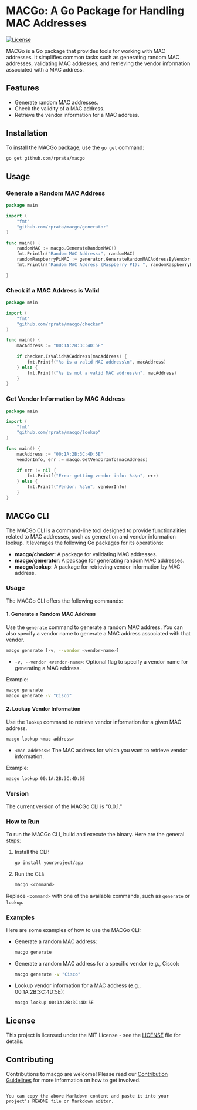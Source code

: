 # MACGo: A Go Package for Handling MAC Addresses

[![License](https://img.shields.io/badge/license-MIT-blue.svg)](https://opensource.org/licenses/MIT)

MACGo is a Go package that provides tools for working with MAC addresses. It simplifies common tasks such as generating random MAC addresses, validating MAC addresses, and retrieving the vendor information associated with a MAC address.

## Features

- Generate random MAC addresses.
- Check the validity of a MAC address.
- Retrieve the vendor information for a MAC address.

## Installation

To install the MACGo package, use the `go get` command:

```bash
go get github.com/rprata/macgo
```

## Usage

### Generate a Random MAC Address

```go
package main

import (
    "fmt"
    "github.com/rprata/macgo/generator"
)

func main() {
    randomMAC := macgo.GenerateRandomMAC()
    fmt.Println("Random MAC Address:", randomMAC)
    randomRaspberryPiMAC := generator.GenerateRandomMACAddressByVendor("raspberry")
    fmt.Println("Random MAC Address (Raspberry PI): ", randomRaspberryPiMAC)

}
```

### Check if a MAC Address is Valid

```go
package main

import (
    "fmt"
    "github.com/rprata/macgo/checker"
)

func main() {
    macAddress := "00:1A:2B:3C:4D:5E"
    
    if checker.IsValidMACAddress(macAddress) {
        fmt.Printf("%s is a valid MAC address\n", macAddress)
    } else {
        fmt.Printf("%s is not a valid MAC address\n", macAddress)
    }
}
```

### Get Vendor Information by MAC Address

```go
package main

import (
    "fmt"
    "github.com/rprata/macgo/lookup"
)

func main() {
    macAddress := "00:1A:2B:3C:4D:5E"
    vendorInfo, err := macgo.GetVendorInfo(macAddress)
    
    if err != nil {
        fmt.Printf("Error getting vendor info: %s\n", err)
    } else {
        fmt.Printf("Vendor: %s\n", vendorInfo)
    }
}
```

## MACGo CLI

The MACGo CLI is a command-line tool designed to provide functionalities related to MAC addresses, such as generation and vendor information lookup. It leverages the following Go packages for its operations:

- **macgo/checker**: A package for validating MAC addresses.
- **macgo/generator**: A package for generating random MAC addresses.
- **macgo/lookup**: A package for retrieving vendor information by MAC address.

### Usage

The MACGo CLI offers the following commands:

#### 1. Generate a Random MAC Address

Use the `generate` command to generate a random MAC address. You can also specify a vendor name to generate a MAC address associated with that vendor.

```sh
macgo generate [-v, --vendor <vendor-name>]
```

- `-v, --vendor <vendor-name>`: Optional flag to specify a vendor name for generating a MAC address.

Example:

```sh
macgo generate
macgo generate -v "Cisco"
```

#### 2. Lookup Vendor Information

Use the `lookup` command to retrieve vendor information for a given MAC address.

```sh
macgo lookup <mac-address>
```

- `<mac-address>`: The MAC address for which you want to retrieve vendor information.

Example:

```sh
macgo lookup 00:1A:2B:3C:4D:5E
```

### Version

The current version of the MACGo CLI is "0.0.1."

### How to Run

To run the MACGo CLI, build and execute the binary. Here are the general steps:

1. Install the CLI:
   ```sh
   go install yourproject/app
   ```

2. Run the CLI:
   ```sh
   macgo <command>
   ```

Replace `<command>` with one of the available commands, such as `generate` or `lookup`.

### Examples

Here are some examples of how to use the MACGo CLI:

- Generate a random MAC address:
  ```sh
  macgo generate
  ```

- Generate a random MAC address for a specific vendor (e.g., Cisco):
  ```sh
  macgo generate -v "Cisco"
  ```

- Lookup vendor information for a MAC address (e.g., 00:1A:2B:3C:4D:5E):
  ```sh
  macgo lookup 00:1A:2B:3C:4D:5E
  ```

## License

This project is licensed under the MIT License - see the [LICENSE](LICENSE) file for details.

## Contributing

Contributions to macgo are welcome! Please read our [Contribution Guidelines](CONTRIBUTING.md) for more information on how to get involved.
```

You can copy the above Markdown content and paste it into your project's README file or Markdown editor.